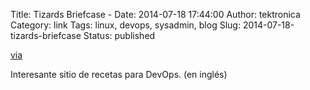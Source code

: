 Title: Tizards Briefcase -
Date: 2014-07-18 17:44:00
Author: tektronica
Category: link
Tags: linux, devops, sysadmin, blog
Slug: 2014-07-18-tizards-briefcase
Status: published

[via](http://tizardsbriefcase.com/)

</p>

Interesante sitio de recetas para DevOps. (en inglés)

</p>

